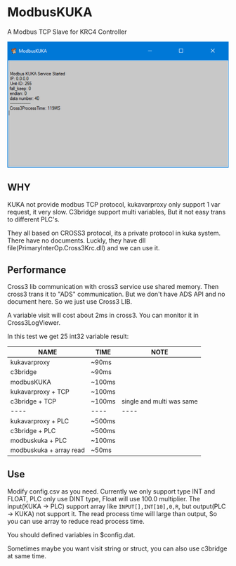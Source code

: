 # ModbusKUKA
A Modbus TCP Slave for KRC4 Controller

![](img.png)

## WHY

KUKA not provide modbus TCP protocol, kukavarproxy only support 1 var request, it very slow. C3bridge support multi variables, But it not easy trans to different PLC's.

They all based on CROSS3 protocol, its a private protocol in kuka system. There have no documents. Luckly, they have dll file(PrimaryInterOp.Cross3Krc.dll) and we can use it.

## Performance

Cross3 lib communication with cross3 service use shared memory. Then cross3 trans it to "ADS" communication. But we don't have ADS API and no document here. So we just use Cross3 LIB.

A variable visit will cost about 2ms in cross3. You can monitor it in  Cross3LogViewer.

In this test we get 25 int32 variable result:

|NAME|TIME|NOTE|
|----|----|----|
|kukavarproxy|~90ms|
|c3bridge|~90ms|
|modbusKUKA|~100ms|
|kukavarproxy + TCP|~100ms|
|c3bridge + TCP|~100ms|single and multi was same|
|----|----|----|
|kukavarproxy + PLC|~500ms|
|c3bridge + PLC|~500ms|
|modbuskuka + PLC|~100ms|
|modbuskuka + array read| ~50ms|

## Use

Modify config.csv as you need. Currently we only support type INT and FLOAT, PLC only use DINT type, Float will use 100.0 multiplier. The input(KUKA -> PLC) support array like `INPUT[],INT[10],0,R`, but output(PLC -> KUKA) not support it. The read process time will large than output, So you can use array to reduce read process time.

You should defined variables in $config.dat.

Sometimes maybe you want visit string or struct, you can also use c3bridge at same time.
